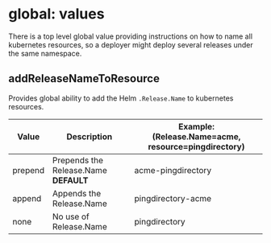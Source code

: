 # global: values

There is a top level global value providing instructions on how to name all
kubernetes resources, so a deployer might deploy several releases under the same
namespace.

## addReleaseNameToResource

Provides global ability to add the Helm `.Release.Name` to kubernetes resources.

| Value         | Description             | Example: (Release.Name=acme, resource=pingdirectory)
|---------------|-----------------------------------------|---
| prepend       | Prepends the Release.Name **DEFAULT**   | acme-pingdirectory
| append        | Appends the Release.Name                | pingdirectory-acme
| none          | No use of Release.Name                  | pingdirectory
